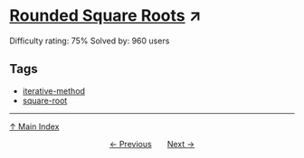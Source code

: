# [Rounded Square Roots](https://projecteuler.net/problem=255) ↗️

Difficulty rating: 75%
Solved by: 960 users
## Tags

- [iterative-method](../tags/iterative-method.md)
- [square-root](../tags/square-root.md)



---

[↑ Main Index](../README.md)


<div align=center><a href='254.md'>← Previous</a> &nbsp;&nbsp; &nbsp;&nbsp;  <a href='256.md'>Next →</a></div>
